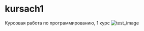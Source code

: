# kursach1
Курсовая работа по программированию, 1 курс
![test_image](https://i.pinimg.com/originals/27/3d/67/273d67114d0cbd039d792390d16417ee.png)
